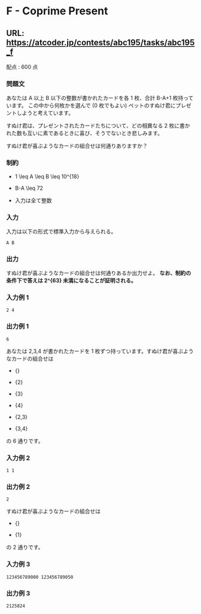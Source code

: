 # F - Coprime Present 
## URL: https://atcoder.jp/contests/abc195/tasks/abc195_f 

配点 : 600 点




### 問題文

あなたは A 以上 B 以下の整数が書かれたカードを各 1 枚、合計 B-A+1 枚持っています。
この中から何枚かを選んで (0 枚でもよい) ペットのすぬけ君にプレゼントしようと考えています。


すぬけ君は、プレゼントされたカードたちについて、どの相異なる 2 枚に書かれた数も互いに素であるときに喜び、そうでないとき悲しみます。


すぬけ君が喜ぶようなカードの組合せは何通りありますか？






### 制約



* 1 \leq A \leq B \leq 10^{18}

* B-A \leq 72

* 入力は全て整数









### 入力

入力は以下の形式で標準入力から与えられる。



``` 
A B
``` 





### 出力

すぬけ君が喜ぶようなカードの組合せは何通りあるか出力せよ。 **なお、制約の条件下で答えは 2^{63} 未満になることが証明される。** 








### 入力例 1


``` 
2 4
``` 





### 出力例 1


``` 
6
``` 

あなたは 2,3,4 が書かれたカードを 1 枚ずつ持っています。すぬけ君が喜ぶようなカードの組合せは




* \{\}

* \{2\}

* \{3\}

* \{4\}

* \{2,3\}

* \{3,4\}



の 6 通りです。







### 入力例 2


``` 
1 1
``` 





### 出力例 2


``` 
2
``` 

すぬけ君が喜ぶようなカードの組合せは




* \{\}

* \{1\}



の 2 通りです。







### 入力例 3


``` 
123456789000 123456789050
``` 





### 出力例 3


``` 
2125824
```